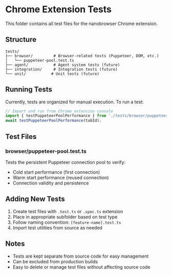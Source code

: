 # Chrome Extension Tests

This folder contains all test files for the nanobrowser Chrome extension.

## Structure

```
tests/
├── browser/         # Browser-related tests (Puppeteer, DOM, etc.)
│   └── puppeteer-pool.test.ts
├── agent/           # Agent system tests (future)
├── integration/     # Integration tests (future)
└── unit/           # Unit tests (future)
```

## Running Tests

Currently, tests are organized for manual execution. To run a test:

```javascript
// Import and run from Chrome extension console
import { testPuppeteerPoolPerformance } from './tests/browser/puppeteer-pool.test';
await testPuppeteerPoolPerformance(tabId);
```

## Test Files

### browser/puppeteer-pool.test.ts
Tests the persistent Puppeteer connection pool to verify:
- Cold start performance (first connection)
- Warm start performance (reused connection)
- Connection validity and persistence

## Adding New Tests

1. Create test files with `.test.ts` or `.spec.ts` extension
2. Place in appropriate subfolder based on test type
3. Follow naming convention: `[feature-name].test.ts`
4. Import test utilities from source as needed

## Notes

- Tests are kept separate from source code for easy management
- Can be excluded from production builds
- Easy to delete or manage test files without affecting source code